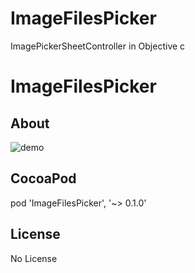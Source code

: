 # ImageFilesPicker
ImagePickerSheetController in Objective c
# ImageFilesPicker

## About

![demo](https://i.imgflip.com/121euk.gif)

## CocoaPod

pod 'ImageFilesPicker', '~> 0.1.0'

## License
No License
